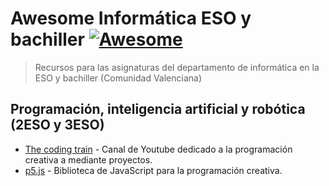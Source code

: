 # Awesome Informática ESO y bachiller [![Awesome](https://awesome.re/badge.svg)](https://awesome.re)
> Recursos para las asignaturas del departamento de informática en la ESO y bachiller (Comunidad Valenciana)

## Programación, inteligencia artificial y robótica (2ESO y 3ESO)

- [The coding train](https://thecodingtrain.com/) - Canal de Youtube dedicado a la programación creativa a mediante proyectos.
- [p5.js](https://p5js.org/) - Biblioteca de JavaScript para la programación creativa.
